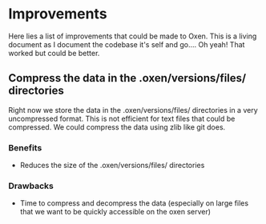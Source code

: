 # Improvements

Here lies a list of improvements that could be made to Oxen. This is a living document as I document the codebase it's self and go.... Oh yeah! That worked but could be better.

## Compress the data in the .oxen/versions/files/ directories

Right now we store the data in the .oxen/versions/files/ directories in a very uncompressed format. This is not efficient for text files that could be compressed. We could compress the data using zlib like git does.

### Benefits
* Reduces the size of the .oxen/versions/files/ directories

### Drawbacks
* Time to compress and decompress the data (especially on large files that we want to be quickly accessible on the oxen server)


